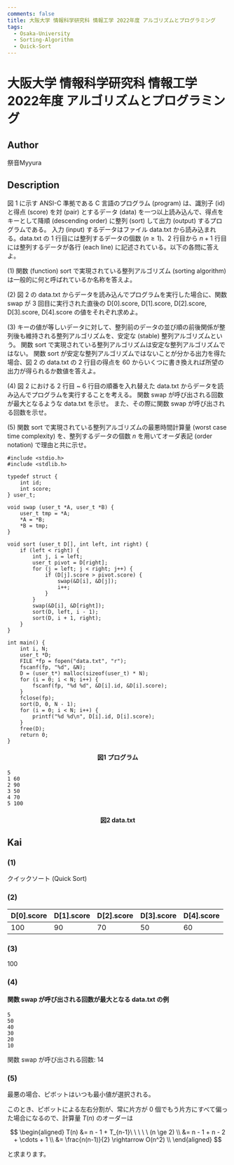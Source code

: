 ```yaml
---
comments: false
title: 大阪大学 情報科学研究科 情報工学 2022年度 アルゴリズムとプログラミング
tags:
  - Osaka-University
  - Sorting-Algorithm
  - Quick-Sort
---
```

# 大阪大学 情報科学研究科 情報工学 2022年度 アルゴリズムとプログラミング

## **Author**
祭音Myyura

## **Description**
図 1 に示す ANSI-C 準拠である C 言語のプログラム (program) は、識別子 (id) と得点 (score) を対 (pair) とするデータ (data) を一つ以上読み込んで、得点をキーとして降順 (descending order) に整列 (sort) して出力 (output) するプログラムである。
入力 (input) するデータはファイル data.txt から読み込まれる。data.txt の 1 行目には整列するデータの個数 ($n \ge 1$)、2 行目から $n+1$ 行目には整列するデータが各行 (each line) に記述されている。以下の各問に答えよ。

(1) 関数 (function) sort で実現されている整列アルゴリズム (sorting algorithm) は一般的に何と呼ばれているか名称を答えよ。

(2) 図 2 の data.txt からデータを読み込んでプログラムを実行した場合に、関数 swap が 3 回目に実行された直後の D\[0\].score, D\[1\].score, D\[2\].score, D\[3\].score, D\[4\].score の値をそれぞれ求めよ。

(3) キーの値が等しいデータに対して、整列前のデータの並び順の前後関係が整列後も維持される整列アルゴリズムを、安定な (stable) 整列アルゴリズムという。
関数 sort で実現されている整列アルゴリズムは安定な整列アルゴリズムではない。
関数 sort が安定な整列アルゴリズムではないことが分かる出力を得た場合、図 2 の data.txt の 2 行目の得点を 60 からいくつに書き換えれば所望の出力が得られるか数値を答えよ。

(4) 図 2 における 2 行目 ~ 6 行目の順番を入れ替えた data.txt からデータを読み込んでプログラムを実行することを考える。
関数 swap が呼び出される回数が最大となるような data.txt を示せ。
また、その際に関数 swap が呼び出される回数を示せ。

(5) 関数 sort で実現されている整列アルゴリズムの最悪時間計算量 (worst case time complexity) を、整列するデータの個数 $n$ を用いてオーダ表記 (order notation) で理由と共に示せ。

```text
#include <stdio.h>
#include <stdlib.h>

typedef struct {
    int id;
    int score;
} user_t;

void swap (user_t *A, user_t *B) {
    user_t tmp = *A;
    *A = *B;
    *B = tmp;
}

void sort (user_t D[], int left, int right) {
    if (left < right) {
        int j, i = left;
        user_t pivot = D[right];
        for (j = left; j < right; j++) {
            if (D[j].score > pivot.score) {
                swap(&D[i], &D[j]);
                i++;
            }
        }
        swap(&D[i], &D[right]);
        sort(D, left, i - 1);
        sort(D, i + 1, right);
    }
}

int main() {
    int i, N;
    user_t *D;
    FILE *fp = fopen("data.txt", "r");
    fscanf(fp, "%d", &N);
    D = (user_t*) malloc(sizeof(user_t) * N);
    for (i = 0; i < N; i++) {
        fscanf(fp, "%d %d", &D[i].id, &D[i].score);
    }
    fclose(fp);
    sort(D, 0, N - 1);
    for (i = 0; i < N; i++) {
        printf("%d %d\n", D[i].id, D[i].score);
    }
    free(D);
    return 0;
}
```
#### <center> 図1 プログラム

```text
5
1 60
2 90
3 50
4 70
5 100
```
#### <center> 図2 data.txt


## **Kai**
### (1)
クイックソート (Quick Sort)

### (2)
| D\[0\].score | D\[1\].score | D\[2\].score | D\[3\].score | D\[4\].score |
| - | - | - | - | - |
|100|90|70|50|60|

### (3)
100

### (4)
#### 関数 swap が呼び出される回数が最大となる data.txt の例
```text
5
50
40
30
20
10
```

関数 swap が呼び出される回数: 14

### (5)
最悪の場合、ピボットはいつも最小値が選択される。

このとき、ピボットによる左右分割が、常に片方が 0 個でもう片方にすべて偏った場合になるので、計算量 $T(n)$ のオーダーは

$$
\begin{aligned}
T(n) &= n - 1 + T_{n-1}\ \ \ \ \ (n \ge 2) \\
&= n - 1 + n - 2 + \cdots + 1 \\
&= \frac{n(n-1)}{2} \rightarrow O(n^2) \\
\end{aligned}
$$

と求まります。